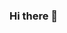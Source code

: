 ### Hi there 👋
<!--    <img src="https://media.giphy.com/media/RnPRNP5ICPl6M/giphy.gif" width="600" height="252" />    -->

<!--
**janskwr/janskwr** is a ✨ _special_ ✨ repository because its `README.md` (this file) appears on your GitHub profile.

Here are some ideas to get you started:

- 🔭 I’m currently working on ...
- 🌱 I’m currently learning ...
- 👯 I’m looking to collaborate on ...
- 🤔 I’m looking for help with ...
- 💬 Ask me about ...
- 📫 How to reach me: ...
- 😄 Pronouns: ...
- ⚡ Fun fact: ...
-->

